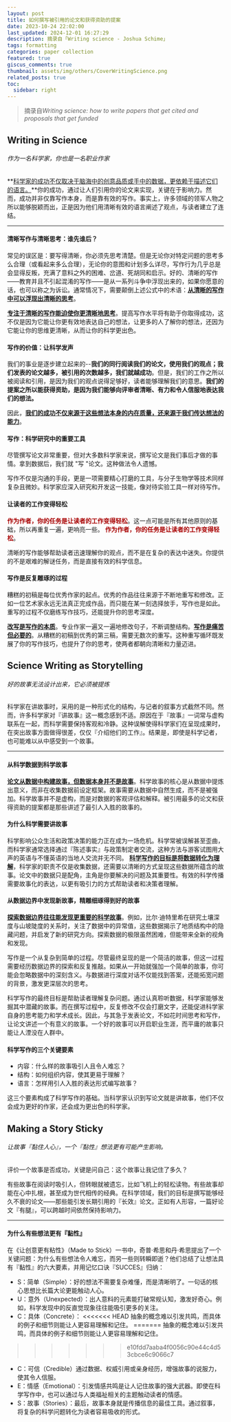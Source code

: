```yaml
---
layout: post
title: 如何撰写被引用的论文和获得资助的提案
date: 2023-10-24 22:02:00
last_updated: 2024-12-01 16:27:29
description: 摘录自「Writing science - Joshua Schime」
tags: formatting
categories: paper collection
featured: true
giscus_comments: true
thumbnail: assets/img/others/CoverWritingScience.png
related_posts: true
toc:
  sidebar: right
---
```


> 摘录自*Writing science: how to write papers that get cited and proposals that get funded*

## Writing in Science

###### <i>作为一名科学家，你也是一名职业作家</i>

**<u>科学家的成功不仅取决于脑海中的创意品质或手中的数据，更依赖于描述它们的语言。</u>**你的成功，通过让人们引用你的论文来实现，关键在于影响力。然而，成功并非仅靠写作本身，而是靠有效的写作。事实上，许多领域的领军人物之所以能够脱颖而出，正是因为他们用清晰有效的语言阐述了观点，与读者建立了连结。

---

#### 清晰写作与清晰思考：谁先谁后？

常见的误区是：要写得清晰，你必须先思考清楚。但是无论你对特定问题的思考多么合理（或看起来多么合理），无论你的意图和计划多么详尽，写作行为几乎总是会显得反叛，充满了意料之外的困难、岔道、死胡同和启示。好的、清晰的写作——教育并且不引起混淆的写作——是从一系列斗争中浮现出来的，如果你愿意的话，也可以称之为诉讼。通常情况下，需要颠倒上述公式中的术语：**<u>从清晰的写作中可以浮现出清晰的思考</u>**。

**<u>专注于清晰的写作能迫使你更清晰地思考</u>**。提高写作水平将有助于你取得成功，这不仅是因为它能让你更有效地表达自己的想法，让更多的人了解你的想法，还因为它能让你的思维更清晰，从而让你的科学更出色。

#### 写作的价值：让科学发声

我们的事业是逐步建立起来的--**我们的同行阅读我们的论文，使用我们的观点；我们发表的论文越多，被引用的次数越多，我们就越成功**。但是，我们的工作之所以被阅读和引用，是因为我们的观点说得足够好，读者能够理解我们的意思。**我们的提案之所以能获得资助，是因为我们能够向评审者清晰、有力和令人信服地表达我们的想法。**

因此，**<u>我们的成功不仅来源于这些想法本身的内在质量，还来源于我们传达想法的能力</u>**。

#### 写作：科学研究中的重要工具

尽管撰写论文非常重要，但对大多数科学家来说，撰写论文是我们事后才做的事情。拿到数据后，我们就 "写 "论文。这种做法令人遗憾。

写作不仅是沟通的手段，更是一项需要精心打磨的工具，与分子生物学等技术同样复杂且微妙。科学家应深入研究和开发这一技能，像对待实验工具一样对待写作。

#### 让读者的工作变得轻松

<span style="color: #A80000;"> <b>作为作者，你的任务是让读者的工作变得轻松</b></span>。这一点可能是所有其他原则的基础，所以再重复一遍，更响亮一些。<span style="color: #A80000;"> <b>作为作者，你的任务是让读者的工作变得轻松</b></span>。

清晰的写作能够帮助读者迅速理解你的观点，而不是在复杂的表达中迷失。你提供的不是艰难的解谜任务，而是直接有效的科学信息。

#### 写作是反复雕琢的过程

糟糕的初稿是每位优秀作家的起点。优秀的作品往往来源于不断地重写和修改。正如一位艺术家永远无法真正完成作品，而只能在某一刻选择放手，写作也是如此。重写的过程不仅磨练写作技巧，还能提升你的思考深度。

**<u>改写是写作的本质</u>**。专业作家一遍又一遍地修改句子，不断调整结构。**<u>写作是痛苦但必要的</u>**。从糟糕的初稿到优秀的第三稿，需要无数次的重写。这种重写循环既发展了你的写作技巧，也提升了你的思考，使两者都朝向清晰和力量迈进。

## Science Writing as Storytelling

###### <i>好的故事无法设计出来，它必须被提炼</i>

科学家在讲故事时，采用的是一种形式化的结构，与记者的叙事方式截然不同。然而，许多科学家对『讲故事』这一概念感到不适。原因在于『故事』一词常与虚构联系在一起，而科学需要保持客观和冷静。这种误解使得科学家们在呈现成果时，在突出故事方面做得很差，仅仅『介绍他们的工作』。结果是，即使是科学记者，也可能难以从中感受到一个故事。

---

#### 从科学数据到科学故事

**<u>论文从数据中构建故事，但数据本身并不是故事</u>**。科学故事的核心是从数据中提炼出意义，而非在收集数据前设定框架。故事需要从数据中自然生成，而不是被强加。科学故事并不是虚构，而是对数据的客观评估和解释。被引用最多的论文和获得资助的提案都是那些讲述了最引人入胜的故事的。

#### 为什么科学需要讲故事

科学影响公众生活和政策决策的能力正在成为一场危机。科学常被误解甚至歪曲，而科学家通常选择通过『陈述事实』与政策制定者交流，这种方法与游客试图用大声的英语与不懂英语的当地人交流并无不同。
**<u>科学写作的目标是将数据转化为理解</u>**，科学家的职责不仅是收集数据，还需要以清晰的方式呈现这些数据所蕴含的故事。论文中的数据只是配角，主角是你要解决的问题及其重要性。有效的科学传播需要故事化的表达，以更有吸引力的方式帮助读者和决策者理解。

#### 从数据边界中发现新故事，精雕细琢得到好的故事

**<u>探索数据边界往往能发现更重要的科学故事</u>**。例如，比尔·迪特里希在研究土壤深度与山坡陡度的关系时，关注了数据中的异常值，这些数据揭示了地质结构中的隐藏问题，并启发了新的研究方向。探索数据的极限虽然困难，但能带来全新的视角和发现。

写作是一个从复杂到简单的过程。尽管最终呈现的是一个简洁的故事，但这一过程需要经历数据边界的探索和反复推敲。如果从一开始就强加一个简单的故事，你可能会忽略数据中的深刻含义。与数据进行深度对话不仅能找到答案，还能拓宽问题的背景，激发更深层次的思考。

科学写作的最终目标是帮助读者理解复杂问题。通过认真聆听数据，科学家能够发掘其中潜藏的故事。而在撰写过程中，反复修改不仅会打磨文字，还能促进科学家自身的思考能力和学术成长。因此，与其急于发表论文，不如花时间思考和写作，让论文讲述一个有意义的故事。一个好的故事可以开启职业生涯，而平庸的故事只能让人湮没在人群中。

#### 科学写作的三个关键要素

- 内容：什么样的故事吸引人且令人难忘？
- 结构：如何组织内容，使其更易于理解？
- 语言：怎样用引人入胜的表达形式编写故事？

这三个要素构成了科学写作的基础。当科学家认识到写论文就是讲故事，他们不仅会成为更好的作家，还会成为更出色的科学家。

## Making a Story Sticky

###### <i>让故事『黏住人心』，一个『黏性』想法更有可能产生影响。</i>

评价一个故事是否成功，关键是问自己：这个故事让我记住了多久？

有些故事在阅读时吸引人，但转眼就被遗忘，比如飞机上的轻松读物。有些故事却能在心中扎根，甚至成为世代相传的经典。在科学领域，我们的目标是撰写能够经久不衰的论文——那些能引发长期引用的『长效』论文。正如有人形容，一篇好论文『有腿』，可以跨越时间依然保持影响力。

---

#### 为什么有些想法更有『黏性』

在《让创意更有粘性》（Made to Stick）一书中，奇普·希思和丹·希思提出了一个关键问题：为什么有些想法令人难忘，而另一些则转瞬即逝？他们总结了让想法具有『黏性』的六大要素，并用记忆口诀『SUCCES』归纳：

- S：简单（Simple）：好的想法不需要复杂难懂，而是清晰明了。一句话的核心思想比长篇大论更能触动人心。
- U：意外（Unexpected）：出人意料的元素能打破常规认知，激发好奇心。例如，科学发现中的反直觉现象往往能吸引更多的关注。
- C：具体（Concrete）：
<<<<<<< HEAD
  抽象的概念难以引发共鸣，而具体的例子和细节则能让人更容易理解和记住。
=======
抽象的概念难以引发共鸣，而具体的例子和细节则能让人更容易理解和记住。
>>>>>>> e10fdd7aaba4f0056c90e44c4d53cbce6c9066c7
- C：可信（Credible）通过数据、权威引用或亲身经历，增强故事的说服力，使其令人信服。
- E：情感（Emotional）：引发情感共鸣是让人记住故事的强大武器。即使在科学写作中，也可以通过与人类福祉相关的主题触动读者的情感。
- S：故事（Stories）：最后，故事本身就是传播信息的最佳工具。通过叙事，将复杂的科学问题转化为读者容易吸收的形式。

